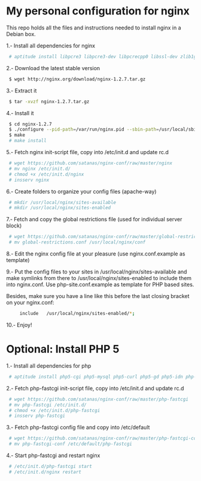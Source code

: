 My personal configuration for nginx
===================================

This repo holds all the files and instructions needed to install nginx in a Debian box.

1.- Install all dependencies for nginx

```bash
 # aptitude install libpcre3 libpcre3-dev libpcrecpp0 libssl-dev zlib1g-dev build-essential
```

2.- Download the latest stable version

```bash
 $ wget http://nginx.org/download/nginx-1.2.7.tar.gz
```

3.- Extract it

```bash
 $ tar -xvzf nginx-1.2.7.tar.gz
```
4.- Install it

```bash
 $ cd nginx-1.2.7
 $ ./configure --pid-path=/var/run/nginx.pid --sbin-path=/usr/local/sbin --with-http_ssl_module
 $ make
 # make install
```

5.- Fetch nginx init-script file, copy into /etc/init.d and update rc.d

```bash
 # wget https://github.com/satanas/nginx-conf/raw/master/nginx
 # mv nginx /etc/init.d/
 # chmod +x /etc/init.d/nginx
 # insserv nginx
```

6.- Create folders to organize your config files (apache-way)

```bash
 # mkdir /usr/local/nginx/sites-available
 # mkdir /usr/local/nginx/sites-enabled
```

7.- Fetch and copy the global restrictions file (used for individual server block)

```bash
 # wget https://github.com/satanas/nginx-conf/raw/master/global-restrictions.conf
 # mv global-restrictions.conf /usr/local/nginx/conf
```

8.- Edit the nginx config file at your pleasure (use nginx.conf.example as template)


9.- Put the config files to your sites in /usr/local/nginx/sites-available and make symlinks 
from there to /usr/local/nginx/sites-enabled to include them into nginx.conf. Use php-site.conf.example
as template for PHP based sites.

Besides, make sure you have a line like this before the last closing bracket on your nginx.conf:

```bash
     include   /usr/local/nginx/sites-enabled/*;
```

10.- Enjoy!

Optional: Install PHP 5
=======================

1.- Install all dependencies for php

```bash
 # aptitude install php5-cgi php5-mysql php5-curl php5-gd php5-idn php-pear php5-imagick php5-imap php5-json php5-mcrypt php5-memcache php5-mhash php5-ming php5-ps php5-pspell php5-recode php5-snmp php5-sqlite php5-tidy php5-xmlrpc php5-xsl
```

2.- Fetch php-fastcgi init-script file, copy into /etc/init.d and update rc.d

```bash
 # wget https://github.com/satanas/nginx-conf/raw/master/php-fastcgi
 # mv php-fastcgi /etc/init.d/
 # chmod +x /etc/init.d/php-fastcgi
 # insserv php-fastcgi
```
3.- Fetch php-fastcgi config file and copy into /etc/default

```bash
 # wget https://github.com/satanas/nginx-conf/raw/master/php-fastcgi-conf
 # mv php-fastcgi-conf /etc/default/php-fastcgi
```

4.- Start php-fastcgi and restart nginx

```bash
 # /etc/init.d/php-fastcgi start
 # /etc/init.d/nginx restart
```


